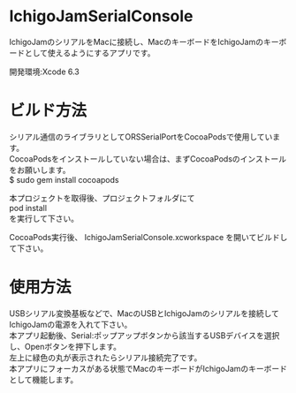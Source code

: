 # IchigoJamSerialConsole

IchigoJamのシリアルをMacに接続し、MacのキーボードをIchigoJamのキーボードとして使えるようにするアプリです。

開発環境:Xcode 6.3

# ビルド方法

シリアル通信のライブラリとしてORSSerialPortをCocoaPodsで使用しています。  
CocoaPodsをインストールしていない場合は、まずCocoaPodsのインストールをお願いします。  
$ sudo gem install cocoapods  
  
本プロジェクトを取得後、プロジェクトフォルダにて  
pod install  
を実行して下さい。

CocoaPods実行後、 IchigoJamSerialConsole.xcworkspace を開いてビルドして下さい。

# 使用方法

USBシリアル変換基板などで、MacのUSBとIchigoJamのシリアルを接続してIchigoJamの電源を入れて下さい。  
本アプリ起動後、Serial:ポップアップボタンから該当するUSBデバイスを選択し、Openボタンを押下します。  
左上に緑色の丸が表示されたらシリアル接続完了です。  
本アプリにフォーカスがある状態でMacのキーボードがIchigoJamのキーボードとして機能します。

